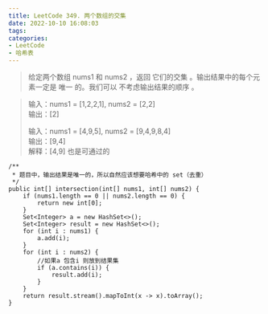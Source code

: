 ```yaml
---
title: LeetCode 349. 两个数组的交集
date: 2022-10-10 16:08:03
tags:
categories:
- LeetCode
- 哈希表
---
```


> 给定两个数组 nums1 和 nums2 ，返回 它们的交集 。输出结果中的每个元素一定是 唯一 的。我们可以 不考虑输出结果的顺序 。
> 

<!--more-->
> 输入：nums1 = [1,2,2,1], nums2 = [2,2]  
> 输出：[2]
> 
> 
> 输入：nums1 = [4,9,5], nums2 = [9,4,9,8,4]  
> 输出：[9,4]  
> 解释：[4,9] 也是可通过的  
> 
```
/**
 * 题目中，输出结果是唯一的，所以自然应该想要哈希中的 set（去重）
 */
public int[] intersection(int[] nums1, int[] nums2) {
    if (nums1.length == 0 || nums2.length == 0) {
        return new int[0];
    }
    Set<Integer> a = new HashSet<>();
    Set<Integer> result = new HashSet<>();
    for (int i : nums1) {
        a.add(i);
    }
    for (int i : nums2) {
        //如果a 包含i 则放到结果集
        if (a.contains(i)) {
            result.add(i);
        }
    }
    return result.stream().mapToInt(x -> x).toArray();
}

```